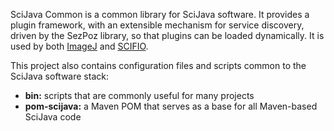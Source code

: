 SciJava Common is a common library for SciJava software. It provides a
plugin framework, with an extensible mechanism for service discovery, driven
by the SezPoz library, so that plugins can be loaded dynamically. It is used
by both [ImageJ](https://github.com/imagej/imagej) and
[SCIFIO](https://github.com/scifio/scifio).

This project also contains configuration files and scripts common to the
SciJava software stack:

* __bin:__ scripts that are commonly useful for many projects
* __pom-scijava:__ a Maven POM that serves as a base for all Maven-based
  SciJava code
